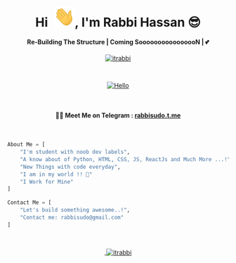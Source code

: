 <h1 align="center">Hi  &nbsp;<a href="http://itrabbi.com/"><img src="https://raw.githubusercontent.com/itrabbi/itrabbi/master/Hi.gif" width="48"></a>, I'm Rabbi Hassan 😎</h1>


<h4 align="center">Re-Building The Structure | Coming SoooooooooooooooN | 💕 </h4>

<p align="center"> <a href="https://github.com/itrabbi/"><img width="170px" height="24" src="https://komarev.com/ghpvc/?username=itrabbi&label=PROFILE%20VISITORS&color=blueviolet&style=flat-square" alt="itrabbi" /></a> </p><br>

<p align="center"><a href="https://itrabbi.com/"><img src="https://sdk.bitmoji.com/render/panel/7ff431c5-0042-4ded-81e5-a5514a9e677a-73722fee-603d-4ad6-a574-ee66da7461b3-v1.png?transparent=1&palette=1" alt="Hello" width="170" height="170"/></a></p><br>


<h4 align="center">🏴‍☠️ Meet Me on Telegram : <a href="https://rabbisudo.t.me">rabbisudo.t.me</a></h4>

<br>

```py
About Me = [
    "I'm student with noob dev labels",
    "A know about of Python, HTML, CSS, JS, ReactJs and Much More ...!",
    "New Things with code everyday",
    "I am in my world !! 💞"
    "I Work for Mine"
]
```

```py
Contact Me = [
    "Let's build something awesome..!",
    "Contact me: rabbisudo@gmail.com"
]
```

<br><a href="https://itrabbi.com/"><p align="center">&nbsp;<img align="center" href="https://github.com/itrabbi" src="https://github-readme-stats.vercel.app/api?username=itrabbi&theme=algolia&show_icons=true" alt="itrabbi"/></p></a>


